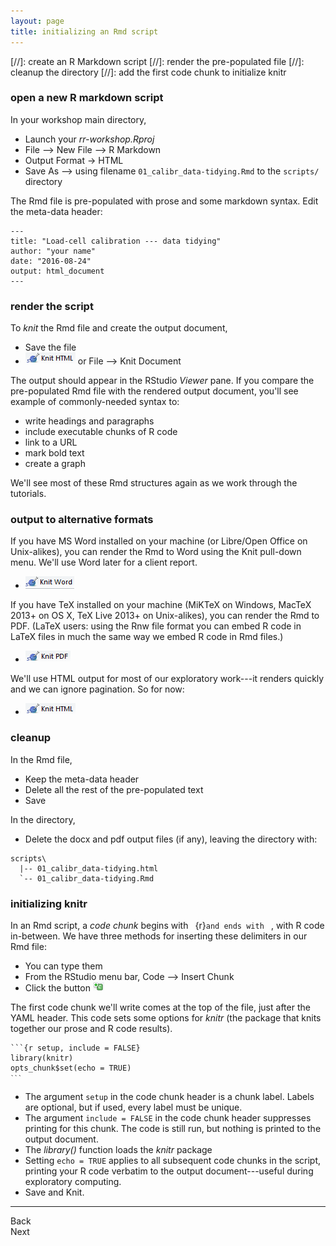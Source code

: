 ```yaml
---
layout: page
title: initializing an Rmd script
---
```


[//]: create an R Markdown script
[//]: render the pre-populated file
[//]: cleanup the directory 
[//]: add the first code chunk to initialize knitr




### open a new R markdown script 

In your workshop main directory, 

- Launch your *rr-workshop.Rproj* 
- File --> New File --> R Markdown 
- Output Format -> HTML 
- Save As --> using filename `01_calibr_data-tidying.Rmd` to the `scripts/` directory

The Rmd file is pre-populated with prose and some markdown syntax. Edit the meta-data header:

```
---
title: "Load-cell calibration --- data tidying"
author: "your name"
date: "2016-08-24"
output: html_document
---
```



### render the script 

To *knit* the Rmd file and create the output document, 

- Save the file 
- ![knit html icon](../resources/images/knit-html-icon.png)  or File --> Knit Document

The output should appear in the RStudio *Viewer* pane. If you compare the pre-populated Rmd file with the rendered output document, you'll see example of commonly-needed syntax to:  

- write headings and paragraphs 
- include executable chunks of R code 
- link to a URL 
- mark bold text  
- create a graph 

We'll see most of these Rmd structures again as we work through the tutorials. 


### output to alternative formats 

If you have MS Word installed on your machine (or Libre/Open Office on Unix-alikes), you can render the Rmd to Word using the Knit pull-down menu. We'll use Word later for a client report. 

- ![knit html icon](../resources/images/knit-word-icon.png) 

If you have TeX installed on your machine (MiKTeX on Windows, MacTeX 2013+ on OS X, TeX Live 2013+ on Unix-alikes), you can render the Rmd to PDF. (LaTeX users: using the Rnw file format you can embed R code in LaTeX files in much the same way we embed R code in Rmd files.)

- ![knit html icon](../resources/images/knit-pdf-icon.png) 

We'll use HTML output for most of our exploratory work---it renders quickly and we can ignore pagination. So for now: 

- ![knit html icon](../resources/images/knit-html-icon.png) 


### cleanup  

In the Rmd file, 

- Keep the meta-data header 
- Delete all the rest of the pre-populated text
- Save

In the directory, 

- Delete the docx and pdf output files (if any), leaving the directory with: 

```
scripts\
  |-- 01_calibr_data-tidying.html 
  `-- 01_calibr_data-tidying.Rmd 
```


### initializing knitr

In an Rmd script, a *code chunk* begins with ``` ```{r}``` and ends with ``` ``` ```,  with R code in-between. We have three methods for inserting these delimiters in our Rmd file: 

- You can type them
- From the RStudio menu bar, Code --> Insert Chunk 
- Click the button ![](../resources/images/insert-code-chunk-icon.png)

The first code chunk we'll write comes at the top of the file, just after the YAML header. This code sets some options for *knitr* (the package that knits together our prose and R code results). 

<pre class="r"><code>```{r setup, include = FALSE}
library(knitr)
opts_chunk$set(echo = TRUE)
<code>```</code>
</code></pre>

- The argument `setup` in  the code chunk header is a chunk label. Labels are optional, but if used, every label must be unique.
- The argument `include = FALSE` in the code chunk header suppresses printing for this chunk. The code is still run, but nothing is printed to the output document.
- The *library()* function loads the *knitr* package
- Setting `echo = TRUE` applies to all subsequent code chunks in the script,  printing your R code verbatim to the output document---useful during exploratory computing.
- Save and Knit. 


--- 
Back<br>
Next



